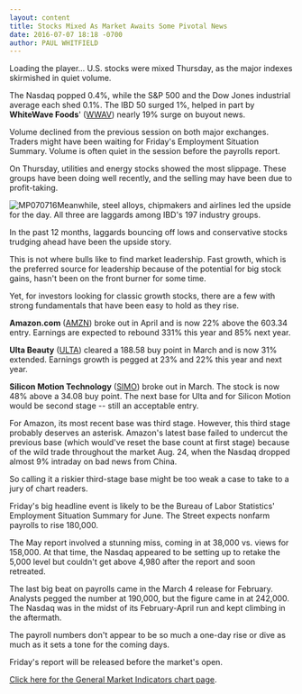 ```yaml
---
layout: content
title: Stocks Mixed As Market Awaits Some Pivotal News
date: 2016-07-07 18:18 -0700
author: PAUL WHITFIELD
---
```






Loading the player...
U.S. stocks were mixed Thursday, as the major indexes skirmished in quiet volume.


The Nasdaq popped 0.4%, while the S&P 500 and the Dow Jones industrial average each shed 0.1%. The IBD 50 surged 1%, helped in part by **WhiteWave Foods**' ([WWAV](https://research.investors.com/quote.aspx?symbol=WWAV)) nearly 19% surge on buyout news.


Volume declined from the previous session on both major exchanges. Traders might have been waiting for Friday's Employment Situation Summary. Volume is often quiet in the session before the payrolls report.


On Thursday, utilities and energy stocks showed the most slippage. These groups have been doing well recently, and the selling may have been due to profit-taking.


![MP070716](https://www.investors.com/wp-content/uploads/2016/07/MP070716-206x300.jpg)Meanwhile, steel alloys, chipmakers and airlines led the upside for the day. All three are laggards among IBD's 197 industry groups.


In the past 12 months, laggards bouncing off lows and conservative stocks trudging ahead have been the upside story.


This is not where bulls like to find market leadership. Fast growth, which is the preferred source for leadership because of the potential for big stock gains, hasn't been on the front burner for some time.


Yet, for investors looking for classic growth stocks, there are a few with strong fundamentals that have been easy to hold as they rise.


**Amazon.com** ([AMZN](https://research.investors.com/quote.aspx?symbol=AMZN)) broke out in April and is now 22% above the 603.34 entry. Earnings are expected to rebound 331% this year and 85% next year.


**Ulta Beauty** ([ULTA](https://research.investors.com/quote.aspx?symbol=ULTA)) cleared a 188.58 buy point in March and is now 31% extended. Earnings growth is pegged at 23% and 22% this year and next year.


**Silicon Motion Technology** ([SIMO](https://research.investors.com/quote.aspx?symbol=SIMO)) broke out in March. The stock is now 48% above a 34.08 buy point.
The next base for Ulta and for Silicon Motion would be second stage -- still an acceptable entry.


For Amazon, its most recent base was third stage. However, this third stage probably deserves an asterisk. Amazon's latest base failed to undercut the previous base (which would've reset the base count at first stage) because of the wild trade throughout the market Aug. 24, when the Nasdaq dropped almost 9% intraday on bad news from China.


So calling it a riskier third-stage base might be too weak a case to take to a jury of chart readers.


Friday's big headline event is likely to be the Bureau of Labor Statistics' Employment Situation Summary for June. The Street expects nonfarm payrolls to rise 180,000.


The May report involved a stunning miss, coming in at 38,000 vs. views for 158,000. At that time, the Nasdaq appeared to be setting up to retake the 5,000 level but couldn't get above 4,980 after the report and soon retreated.


The last big beat on payrolls came in the March 4 release for February. Analysts pegged the number at 190,000, but the figure came in at 242,000. The Nasdaq was in the midst of its February-April run and kept climbing in the aftermath.


The payroll numbers don't appear to be so much a one-day rise or dive as much as it sets a tone for the coming days.


Friday's report will be released before the market's open.


[Click here for the General Market Indicators chart page](https://www.investors.com/wp-content/uploads/2016/07/IBD0707153726GMI.pdf).




